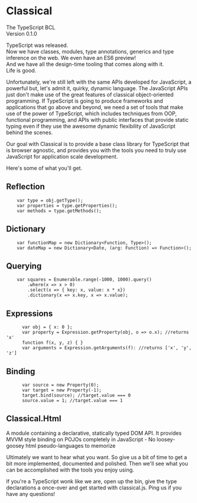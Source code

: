 # Classical
The TypeScript BCL  
Version 0.1.0


TypeScript was released.  
Now we have classes, modules, type annotations, generics and type inference on the web. We even have an ES6 preview!  
And we have all the design-time tooling that comes along with it.  
Life is good.  


Unfortunately, we're still left with the same APIs developed for JavaScript, a powerful but, let's admit it, quirky, dynamic language. 
The JavaScript APIs just don't make use of the great features of classical object-oriented programming. If TypeScript is going to produce 
frameworks and applications that go above and beyond, we need a set of tools that make use of the power of TypeScript, which includes 
techniques from OOP, functional programming, and APIs with public interfaces that provide static typing even if they use the awesome 
dynamic flexibility of JavaScript behind the scenes. 


Our goal with Classical is to provide a base class library for TypeScript that is browser agnostic, and provides
you with the tools you need to truly use JavaScript for application scale development. 


Here's some of what you'll get.

## Reflection
```
	var type = obj.getType();
	var properties = type.getProperties();
    var methods = type.getMethods();
```

## Dictionary
```
	var functionMap = new Dictionary<Function, Type>();
	var dateMap = new Dictionary<Date, (arg: Function) => Function>();
```
     
## Querying
```
    var squares = Enumerable.range(-1000, 1000).query()
		.where(x => x > 0)
        .select(x => { key: x, value: x * x})
        .dictionary(x => x.key, x => x.value);
```
  
## Expressions
```
	  var obj = { x: 0 };
	  var property = Expression.getProperty(obj, o => o.x); //returns 'x'
	  function f(x, y, z) { }
	  var arguments = Expression.getArguments(f): //returns ['x', 'y', 'z']
```
	  
## Binding
```
	  var source = new Property(0);
	  var target = new Property(-1);
	  target.bind(source); //target.value === 0
	  source.value = 1; //target.value === 1
```

## Classical.Html
A module containing a declarative, statically typed DOM API.
It provides MVVM style binding on POJOs completely in JavaScript -
No loosey-goosey html pseudo-languages to memorize

Ultimately we want to hear what you want. 
So give us a bit of time to get a bit more implemented, documented and polished.
Then we'll see what you can be accomplished with the tools you enjoy using.

If you're a TypeScript wonk like we are, open up the bin, give the type declarations a once-over and get started with classical.js.
Ping us if you have any questions!


